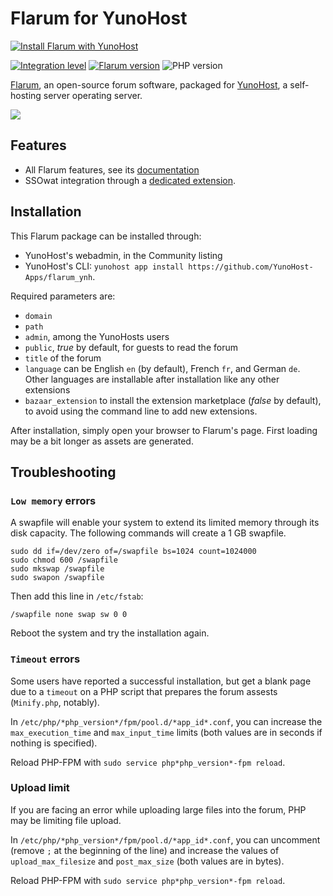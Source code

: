 # Flarum for YunoHost

[![Install Flarum with YunoHost](https://install-app.yunohost.org/install-with-yunohost.png)](https://install-app.yunohost.org/?app=flarum)

[![Integration level](https://ci-apps.yunohost.org/ci/logs/flarum%20%28Apps%29.svg)](https://dash.yunohost.org/appci/app/flarum) [![Flarum version](https://img.shields.io/badge/flarum-0.1.0--beta.11-green.svg)](https://github.com/flarum/flarum/releases/tag/v0.1.0-beta.11) ![PHP version](https://img.shields.io/badge/php-7.3-green.svg)

[Flarum](http://flarum.org/), an open-source forum software, packaged for [YunoHost](https://yunohost.org/), a self-hosting server operating server.

![](http://flarum.org/img/screenshot_2x.png)

## Features

- All Flarum features, see its [documentation](http://flarum.org/docs/)
- SSOwat integration through a [dedicated extension](https://github.com/tituspijean/flarum-ext-auth-ssowat).

## Installation

This Flarum package can be installed through:
- YunoHost's webadmin, in the Community listing
- YunoHost's CLI: `yunohost app install https://github.com/YunoHost-Apps/flarum_ynh`.

Required parameters are:
- `domain`
- `path`
- `admin`, among the YunoHosts users
- `public`, *true* by default, for guests to read the forum
- `title` of the forum
- `language` can be English `en` (by default), French `fr`, and German `de`. Other languages are installable after installation like any other extensions
- `bazaar_extension` to install the extension marketplace (*false* by default), to avoid using the command line to add new extensions.

After installation, simply open your browser to Flarum's page. First loading may be a bit longer as assets are generated.

## Troubleshooting

### `Low memory` errors
A swapfile will enable your system to extend its limited memory through its disk capacity. The following commands will create a 1 GB swapfile.
```
sudo dd if=/dev/zero of=/swapfile bs=1024 count=1024000
sudo chmod 600 /swapfile
sudo mkswap /swapfile
sudo swapon /swapfile
```

Then add this line in `/etc/fstab`:
```
/swapfile none swap sw 0 0
```

Reboot the system and try the installation again.

### `Timeout` errors
Some users have reported a successful installation, but get a blank page due to a `timeout` on a PHP script that prepares the forum assests (`Minify.php`, notably).

In `/etc/php/*php_version*/fpm/pool.d/*app_id*.conf`, you can increase the `max_execution_time` and `max_input_time` limits (both values are in seconds if nothing is specified).

Reload PHP-FPM with `sudo service php*php_version*-fpm reload`.

### Upload limit
If you are facing an error while uploading large files into the forum, PHP may be limiting file upload.

In `/etc/php/*php_version*/fpm/pool.d/*app_id*.conf`, you can uncomment (remove `;` at the beginning of the line) and increase the values of `upload_max_filesize` and `post_max_size` (both values are in bytes).

Reload PHP-FPM with `sudo service php*php_version*-fpm reload`.
